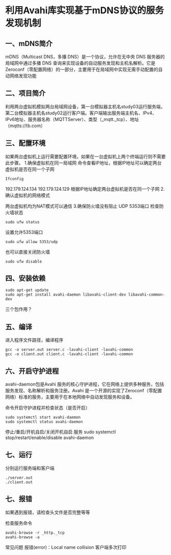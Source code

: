 # 利用Avahi库实现基于mDNS协议的服务发现机制

## 一、mDNS简介
mDNS（Multicast DNS，多播 DNS）是一个协议，允许在无中央 DNS 服务器的局域网中通过多播 DNS 查询来实现设备的自动服务发现和主机名解析。它是Zeroconf（零配置网络）的一部分，主要用于在局域网中实现无需手动配置的自动网络发现功能
## 二、项目简介
利用两台虚拟机模拟两台局域网设备，第一台模拟器主机名study03运行服务端，第二台模拟器主机名study02运行客户端。客户端输出服务端主机名、IPv4、IPv6地址、服务器名称（MQTTServer）、类型（_mqtt._tcp）、地址（mqtts://tb.com）
## 三、配置环境
如果两台虚拟机上运行需要配置环境，如果在一台虚拟机上两个终端运行则不需要此步骤。
1.确保虚拟机在同一局域网
命令查看IP地址，根据IP地址可以确定两台虚拟机是否在同一个子网

``` shell
Ifconfig
```

192.179.124.134
192.179.124.129
根据IP地址确定两台虚拟机是否在同一个子网
2.确认虚拟机的网络模式

两台虚拟机均为NAT模式可以通信
3.确保防火墙没有阻止 UDP 5353端口
检查防火墙状态

```shell
sudo ufw status
```

设置允许5353端口

```shell
sudo ufw allow 5353/udp
```

也可以直接关闭防火墙

```shell
sudo ufw disable
```

## 四、安装依赖

```shell
sudo apt-get update
sudo apt-get install avahi-daemon libavahi-client-dev libavahi-common-dev
```

三个包作用？
## 五、编译
进入程序文件路径，编译程序

```shell
gcc -o server.out server.c -lavahi-client -lavahi-common
gcc -o client.out client.c -lavahi-client -lavahi-common
```

## 六、开启守护进程
avahi-daemon包是Avahi 服务的核心守护进程，它在网络上提供多种服务，包括服务发现、名称解析和服务注册。Avahi 是一个开源的实现了Zeroconf（零配置网络）标准的服务，主要用于在本地网络中自动发现服务和设备。

命令开启守护进程并检查状态（是否开启）

```shell
sudo systemctl start avahi-daemon
sudo systemctl status avahi-daemon
```

停止/重启/开机自启/关闭开机自启 服务
sudo systemctl stop/restart/enable/disable avahi-daemon

## 七、运行
分别运行服务端和客户端

```shell
./server.out
./client.out
```

## 七、报错
如果遇到报错，请检查头文件是否完整等等

检查服务命令

```
avahi-browse -r _http._tcp
avahi-browse -a
```

常见问题
报错(error)：Local name collision
客户端多次打印
